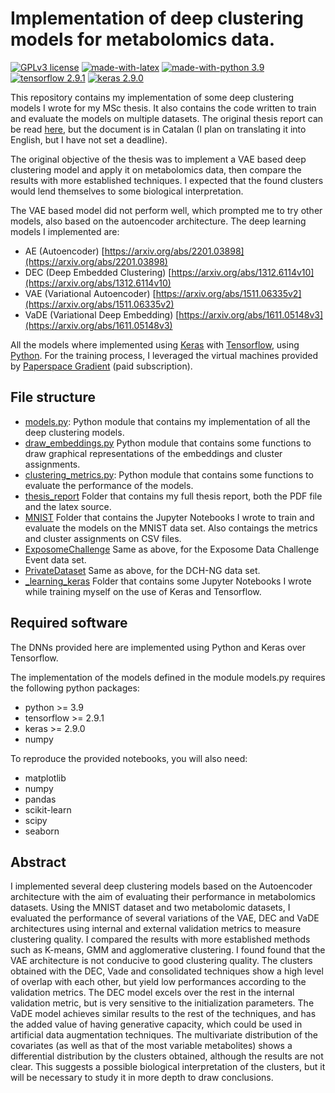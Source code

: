 # Implementation of deep clustering models for metabolomics data.

[![GPLv3 license](https://img.shields.io/badge/License-GPLv3.0-blue.svg?logo=)](https://github.com/carlescn/MSc_bioinformatics_thesis/blob/main/LICENSE)
[![made-with-latex](https://img.shields.io/badge/Made%20with-Latex-1f425f.svg?logo=latex)](https://www.latex-project.org/)
[![made-with-python 3.9](https://img.shields.io/badge/Made%20with-Python%203.9-1f425f.svg?logo=python)](https://www.python.org/)
[![tensorflow 2.9.1](https://img.shields.io/badge/Tensorflow-2.9.1-darkgreen.svg?logo=tensorflow)](https://github.com/tensorflow/tensorflow)
[![keras 2.9.0](https://img.shields.io/badge/Keras-2.9.0-darkgreen.svg?logo=keras)](https://github.com/keras-team/keras)

This repository contains
my implementation of some deep clustering models 
I wrote for my MSc thesis.
It also contains the code written 
to train and evaluate the models on multiple datasets.
The original thesis report can be read 
[here](https://github.com/carlescn/MSc_bioinformatics_thesis/raw/main/thesis_report/CriadoNina_Carles_TFM.pdf),
but the document is in Catalan
(I plan on translating it into English,
but I have not set a deadline).

The original objective of the thesis was
to implement a VAE based deep clustering model
and apply it on metabolomics data,
then compare the results with
more established techniques.
I expected that the found clusters
would lend themselves to some biological interpretation.

The VAE based model did not perform well,
which prompted me to try other models,
also based on the autoencoder architecture.
The deep learning models I implemented are:

- AE (Autoencoder) [https://arxiv.org/abs/2201.03898](https://arxiv.org/abs/2201.03898)
- DEC (Deep Embedded Clustering) [https://arxiv.org/abs/1312.6114v10](https://arxiv.org/abs/1312.6114v10)
- VAE (Variational Autoencoder) [https://arxiv.org/abs/1511.06335v2](https://arxiv.org/abs/1511.06335v2)
- VaDE (Variational Deep Embedding) [https://arxiv.org/abs/1611.05148v3](https://arxiv.org/abs/1611.05148v3)

All the models where implemented
using [Keras](https://github.com/keras-team/keras)
with [Tensorflow](https://github.com/tensorflow/tensorflow),
using [Python](https://www.python.org/).
For the training process,
I leveraged the virtual machines provided by
[Paperspace Gradient](https://www.paperspace.com/gradient) (paid subscription).

## File structure

- [models.py](https://github.com/carlescn/MSc_bioinformatics_thesis/blob/main/models.py):
  Python module that contains 
  my implementation of all the deep clustering models.
- [draw_embeddings.py](https://github.com/carlescn/MSc_bioinformatics_thesis/blob/main/draw_embeddings.py)
  Python module that contains some functions
  to draw graphical representations of the embeddings 
  and cluster assignments.
- [clustering_metrics.py](https://github.com/carlescn/MSc_bioinformatics_thesis/blob/main/clustering_metrics.py):
  Python module that contains some functions
  to evaluate the performance of the models.
- [thesis_report](https://github.com/carlescn/MSc_bioinformatics_thesis/tree/main/thesis_report)
  Folder that contains my full thesis report,
  both the PDF file and the latex source.
- [MNIST](https://github.com/carlescn/MSc_bioinformatics_thesis/tree/main/MNIST)
  Folder that contains the Jupyter Notebooks I wrote 
  to train and evaluate the models on the MNIST data set.
  Also contaings the metrics and cluster assignments
  on CSV files.
- [ExposomeChallenge](https://github.com/carlescn/MSc_bioinformatics_thesis/tree/main/ExposomeChallenge)
  Same as above, for the Exposome Data Challenge Event data set.
- [PrivateDataset](https://github.com/carlescn/MSc_bioinformatics_thesis/tree/main/PrivateDataset)
  Same as above, for the DCH-NG data set.
- [_learning_keras](https://github.com/carlescn/MSc_bioinformatics_thesis/tree/main/_learning_keras)
  Folder that contains some Jupyter Notebooks I wrote 
  while training myself on the use of Keras and Tensorflow.
  
## Required software

The DNNs provided here are implemented using
Python and Keras over Tensorflow.

The implementation of the models
defined in the module models.py
requires the following python packages:

- python >= 3.9
- tensorflow >= 2.9.1
- keras >= 2.9.0
- numpy

To reproduce the provided notebooks,
you will also need:

- matplotlib
- numpy
- pandas
- scikit-learn
- scipy
- seaborn

## Abstract

I implemented several deep clustering models 
based on the Autoencoder architecture 
with the aim of evaluating their performance in metabolomics datasets. 
Using the MNIST dataset and two metabolomic datasets, 
I evaluated the performance of several variations of the VAE, DEC and VaDE architectures 
using internal and external validation metrics 
to measure clustering quality. 
I compared the results with more established methods 
such as K-means, GMM and agglomerative clustering.
I found found that the VAE architecture is not conducive to good clustering quality. 
The clusters obtained with the DEC, Vade and consolidated techniques 
show a high level of overlap with each other, 
but yield low performances according to the validation metrics. 
The DEC model excels over the rest in the internal validation metric, 
but is very sensitive to the initialization parameters. 
The VaDE model achieves similar results to the rest of the techniques, 
and has the added value of having generative capacity,
which could be used in artificial data augmentation techniques.
The multivariate distribution of the covariates 
(as well as that of the most variable metabolites) 
shows a differential distribution by the clusters obtained, 
although the results are not clear. 
This suggests a possible biological interpretation of the clusters, 
but it will be necessary to study it in more depth to draw conclusions.
